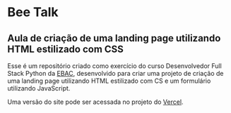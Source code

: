 # Bee Talk

## Aula de criação de uma landing page utilizando HTML estilizado com CSS

Esse é um repositório criado como exercício do curso Desenvolvedor Full Stack Python da [EBAC](https://ebaconline.com.br/new/full-stack-python), desenvolvido para criar uma projeto de criação de uma landing page utilizando HTML estilizado com CS e um formulário utilizando JavaScript.

Uma versão do site pode ser acessada no projeto do [Vercel](https://ebac-project-one-rouge.vercel.app/).
